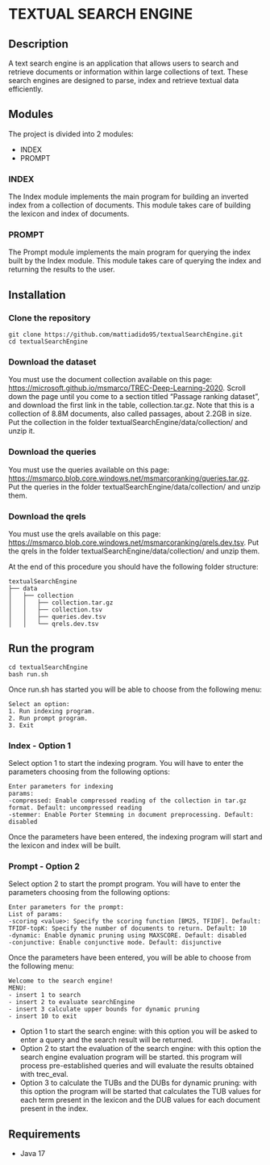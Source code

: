 # TEXTUAL SEARCH ENGINE
 
## Description

A text search engine is an application that allows users to search and retrieve documents or information within large collections of text. These search engines are designed to parse, index and retrieve textual data efficiently.
## Modules

The project is divided into 2 modules:

- INDEX
- PROMPT

### INDEX
The Index module implements the main program for building an inverted index from a collection of documents. This module takes care of building the lexicon and index of documents.
### PROMPT
The Prompt module implements the main program for querying the index built by the Index module. This module takes care of querying the index and returning the results to the user.


## Installation

### Clone the repository
```shell
git clone https://github.com/mattiadido95/textualSearchEngine.git
cd textualSearchEngine
```
### Download the dataset
You must use the document collection available on this page:
https://microsoft.github.io/msmarco/TREC-Deep-Learning-2020. Scroll down
the page until you come to a section titled “Passage ranking dataset”, and download the first link in the table, collection.tar.gz. Note that this is a collection of
8.8M documents, also called passages, about 2.2GB in size. Put the collection in the folder textualSearchEngine/data/collection/ and unzip it.
### Download the queries
You must use the queries available on this page: https://msmarco.blob.core.windows.net/msmarcoranking/queries.tar.gz. Put the queries in the folder textualSearchEngine/data/collection/ and unzip them.
### Download the qrels
You must use the qrels available on this page: https://msmarco.blob.core.windows.net/msmarcoranking/qrels.dev.tsv. Put the qrels in the folder textualSearchEngine/data/collection/ and unzip them.

At the end of this procedure you should have the following folder structure:
```shell
textualSearchEngine
├── data
│   ├── collection
│   │   ├── collection.tar.gz
│   │   ├── collection.tsv
│   │   ├── queries.dev.tsv
│   │   └── qrels.dev.tsv
```

## Run the program
```shell
cd textualSearchEngine
bash run.sh
```

Once run.sh has started you will be able to choose from the following menu:
```shell
Select an option:
1. Run indexing program.
2. Run prompt program.
3. Exit
```

### Index - Option 1
Select option 1 to start the indexing program. You will have to enter the parameters choosing from the following options:
```shell
Enter parameters for indexing
params: 
-compressed: Enable compressed reading of the collection in tar.gz format. Default: uncompressed reading
-stemmer: Enable Porter Stemming in document preprocessing. Default: disabled
```
Once the parameters have been entered, the indexing program will start and the lexicon and index will be built.

### Prompt - Option 2
Select option 2 to start the prompt program. You will have to enter the parameters choosing from the following options:
```shell
Enter parameters for the prompt:
List of params:
-scoring <value>: Specify the scoring function [BM25, TFIDF]. Default: TFIDF-topK: Specify the number of documents to return. Default: 10
-dynamic: Enable dynamic pruning using MAXSCORE. Default: disabled
-conjunctive: Enable conjunctive mode. Default: disjunctive
```
Once the parameters have been entered, you will be able to choose from the following menu:
```shell
Welcome to the search engine!
MENU:
- insert 1 to search 
- insert 2 to evaluate searchEngine 
- insert 3 calculate upper bounds for dynamic pruning 
- insert 10 to exit
```
- Option 1 to start the search engine: with this option you will be asked to enter a query and the search result will be returned.
- Option 2 to start the evaluation of the search engine: with this option the search engine evaluation program will be started. this program will process pre-established queries and will evaluate the results obtained with trec_eval.
- Option 3 to calculate the TUBs and the DUBs for dynamic pruning: with this option the program will be started that calculates the TUB values for each term present in the lexicon and the DUB values for each document present in the index.

## Requirements
- Java 17